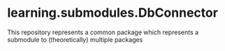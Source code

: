 # learning.submodules.DbConnector
This repository represents a common package which represents a submodule to (theoretically) multiple packages
